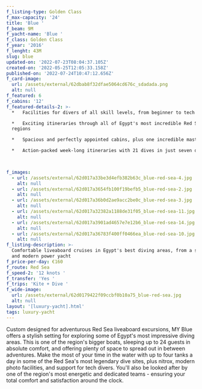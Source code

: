 ```yaml
---
f_listing-type: Golden Class
f_max-capacity: '24'
title: 'Blue '
f_beam: 9M
f_yacht-name: 'Blue '
f_class: Golden Class
f_year: '2016'
f_lenght: 43M
slug: blue
updated-on: '2022-07-23T08:04:37.105Z'
created-on: '2022-05-25T12:05:33.158Z'
published-on: '2022-07-24T10:47:12.656Z'
f_card-image:
  url: /assets/external/62dbab8f32dfae5064cd676c_sdadada.png
  alt: null
f_featured: 6
f_cabins: '12'
f_featured-details-2: >-
  *   Facilities for divers of all skill levels, from beginner to tech

  *   Exciting itineraries through all of Egypt's most incredible Red Sea diving
  regions

  *   Spacious and perfectly appointed cabins, plus one incredible master suite

  *   Action-packed week-long itineraries with 21 dives in just seven days


  ‍
f_images:
  - url: /assets/external/62d017a33be3d4efb382b63c_blue-red-sea-4.jpg
    alt: null
  - url: /assets/external/62d017a3654fb100f19befb5_blue-red-sea-2.jpg
    alt: null
  - url: /assets/external/62d017a36b0d2ae9acc2be0c_blue-red-sea-3.jpg
    alt: null
  - url: /assets/external/62d017a32382a1188de31f05_blue-red-sea-11.jpg
    alt: null
  - url: /assets/external/62d017a3901ad4657e7e12b6_blue-red-sea-14.jpg
    alt: null
  - url: /assets/external/62d017a36783f400ff0466ea_blue-red-sea-10.jpg
    alt: null
f_listing-description: >-
  Comfortable liveaboard cruises in Egypt's best diving areas, from a spacious
  and modern power yacht
f_price-per-day: €160
f_route: Red Sea
f_speed-2: '12 knots '
f_transfer: 'Yes '
f_trips: 'Kite + Dive '
f_wide-image:
  url: /assets/external/62d0179422f09ccbf0b10a75_blue-red-sea.jpg
  alt: null
layout: '[luxury-yacht].html'
tags: luxury-yacht
---
```


Custom designed for adventurous Red Sea liveaboard excursions, MY Blue offers a stylish setting for exploring some of Egypt's most impressive diving areas. This is one of the region's bigger boats, sleeping up to 24 guests in absolute comfort, and offering plenty of space to spread out in between adventures. Make the most of your time in the water with up to four tanks a day in some of the Red Sea's most legendary dive sites, plus nitrox, modern photo facilities, and support for tech divers. You'll also be looked after by one of the region's most energetic and dedicated teams - ensuring your total comfort and satisfaction around the clock.
